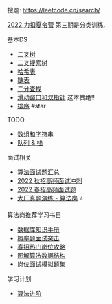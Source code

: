 

搜题: <https://leetcode.cn/search/>

[2022 力扣夏令营](https://leetcode.cn/topic/2022-li-kou-xia-ling-ying/discuss/latest/) 第三期是分类训练.

基本DS

- [二叉树](https://leetcode.cn/leetbook/read/data-structure-binary-tree/) 
- [二叉搜索树](https://leetcode.cn/leetbook/detail/introduction-to-data-structure-binary-search-tree/)
- [哈希表](https://leetcode.cn/leetbook/detail/hash-table/)
- [链表](https://leetcode.cn/leetbook/detail/linked-list/)
- [二分查找](https://leetcode.cn/leetbook/detail/binary-search/)
- [滑动窗口和双指针](https://leetcode.cn/leetbook/detail/sliding-window-and-two-pointers/) 这本赞绝!!
- [排序](https://leetcode.cn/leetbook/detail/sort-algorithms/) #star

TODO

- [数组和字符串](https://leetcode.cn/leetbook/detail/array-and-string/)
- [队列 & 栈](https://leetcode.cn/leetbook/detail/queue-stack/)

面试相关

- [算法面试题汇总](https://leetcode.cn/leetbook/detail/top-interview-questions/)
- [2022 秋招高频面试冲刺](https://leetcode.cn/leetbook/detail/2022-qiu-zhao-gao-pin-mian-shi-ti/)
- [2022 春招高频面试题](https://leetcode.cn/leetbook/detail/2022-spring-recruitment/)
- [大厂真题演练 - 算法岗](https://leetcode.cn/leetbook/detail/da-han-suan-fa-gang-ti-mu-he-ji-shang/) ⭐️

算法岗推荐学习书目

- [数据库知识手册](https://leetcode.cn/leetbook/detail/database-handbook/?from=from_parent_mindnote)
- [概率题面试突击](https://leetcode.cn/leetbook/detail/probability-problems/?from=from_parent_mindnote)
- [春招热门岗位攻略](https://leetcode.cn/leetbook/detail/chun-zhao-re-men-gang-wei-gong-lue/)
- [图解算法数据结构](https://leetcode.cn/leetbook/detail/illustration-of-algorithm/)
- [岗位面试模拟题集](https://leetcode.cn/leetbook/detail/gang-wei-mian-shi-mo-ni-ti-ji/)

学习计划

- [算法进阶](https://leetcode.cn/study-plan/algorithms/?progress=gbkkv8t)

